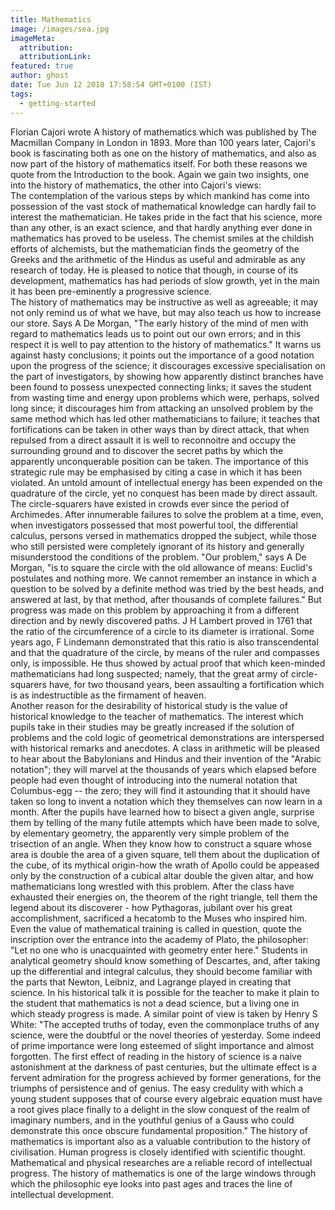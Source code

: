 ```yaml
---
title: Mathematics
image: /images/sea.jpg
imageMeta:
  attribution:
  attributionLink:
featured: true
author: ghost
date: Tue Jun 12 2018 17:58:54 GMT+0100 (IST)
tags:
  - getting-started
---
```



Florian Cajori wrote <span class="tempest">A history of mathematics</span> which was published by The Macmillan Company in London in 1893. More than 100 years later, Cajori's book is fascinating both as one on the history of mathematics, and also as now part of the history of mathematics itself. For both these reasons we quote from the Introduction to the book. Again we gain two insights, one into the history of mathematics, the other into Cajori's views:  
The contemplation of the various steps by which mankind has come into possession of the vast stock of mathematical knowledge can hardly fail to interest the mathematician. He takes pride in the fact that his science, more than any other, is an exact science, and that hardly anything ever done in mathematics has proved to be useless. The chemist smiles at the childish efforts of alchemists, but the mathematician finds the geometry of the Greeks and the arithmetic of the Hindus as useful and admirable as any research of today. He is pleased to notice that though, in course of its development, mathematics has had periods of slow growth, yet in the main it has been pre-eminently a progressive science.  
The history of mathematics may be instructive as well as agreeable; it may not only remind us of what we have, but may also teach us how to increase our store. Says A De Morgan, "The early history of the mind of men with regard to mathematics leads us to point out our own errors; and in this respect it is well to pay attention to the history of mathematics." It warns us against hasty conclusions; it points out the importance of a good notation upon the progress of the science; it discourages excessive specialisation on the part of investigators, by showing how apparently distinct branches have been found to possess unexpected connecting links; it saves the student from wasting time and energy upon problems which were, perhaps, solved long since; it discourages him from attacking an unsolved problem by the same method which has led other mathematicians to failure; it teaches that fortifications can be taken in other ways than by direct attack, that when repulsed from a direct assault it is well to reconnoitre and occupy the surrounding ground and to discover the secret paths by which the apparently unconquerable position can be taken. The importance of this strategic rule may be emphasised by citing a case in which it has been violated. An untold amount of intellectual energy has been expended on the quadrature of the circle, yet no conquest has been made by direct assault. The circle-squarers have existed in crowds ever since the period of Archimedes. After innumerable failures to solve the problem at a time, even, when investigators possessed that most powerful tool, the differential calculus, persons versed in mathematics dropped the subject, while those who still persisted were completely ignorant of its history and generally misunderstood the conditions of the problem. "Our problem," says A De Morgan, "is to square the circle with the old allowance of means: Euclid's postulates and nothing more. We cannot remember an instance in which a question to be solved by a definite method was tried by the best heads, and answered at last, by that method, after thousands of complete failures." But progress was made on this problem by approaching it from a different direction and by newly discovered paths. J H Lambert proved in 1761 that the ratio of the circumference of a circle to its diameter is irrational. Some years ago, F Lindemann demonstrated that this ratio is also transcendental and that the quadrature of the circle, by means of the ruler and compasses only, is impossible. He thus showed by actual proof that which keen-minded mathematicians had long suspected; namely, that the great army of circle-squarers have, for two thousand years, been assaulting a fortification which is as indestructible as the firmament of heaven.  
Another reason for the desirability of historical study is the value of historical knowledge to the teacher of mathematics. The interest which pupils take in their studies may be greatly increased if the solution of problems and the cold logic of geometrical demonstrations are interspersed with historical remarks and anecdotes. A class in arithmetic will be pleased to hear about the Babylonians and Hindus and their invention of the "Arabic notation"; they will marvel at the thousands of years which elapsed before people had even thought of introducing into the numeral notation that Columbus-egg -- the zero; they will find it astounding that it should have taken so long to invent a notation which they themselves can now learn in a month. After the pupils have learned how to bisect a given angle, surprise them by telling of the many futile attempts which have been made to solve, by elementary geometry, the apparently very simple problem of the trisection of an angle. When they know how to construct a square whose area is double the area of a given square, tell them about the duplication of the cube, of its mythical origin-how the wrath of Apollo could be appeased only by the construction of a cubical altar double the given altar, and how mathematicians long wrestled with this problem. After the class have exhausted their energies on, the theorem of the right triangle, tell them the legend about its discoverer - how Pythagoras, jubilant over his great accomplishment, sacrificed a hecatomb to the Muses who inspired him. Even the value of mathematical training is called in question, quote the inscription over the entrance into the academy of Plato, the philosopher: "Let no one who is unacquainted with geometry enter here." Students in analytical geometry should know something of Descartes, and, after taking up the differential and integral calculus, they should become familiar with the parts that Newton, Leibniz, and Lagrange played in creating that science. In his historical talk it is possible for the teacher to make it plain to the student that mathematics is not a dead science, but a living one in which steady progress is made. A similar point of view is taken by Henry S White: "The accepted truths of today, even the commonplace truths of any science, were the doubtful or the novel theories of yesterday. Some indeed of prime importance were long esteemed of slight importance and almost forgotten. The first effect of reading in the history of science is a naive astonishment at the darkness of past centuries, but the ultimate effect is a fervent admiration for the progress achieved by former generations, for the triumphs of persistence and of genius. The easy credulity with which a young student supposes that of course every algebraic equation must have a root gives place finally to a delight in the slow conquest of the realm of imaginary numbers, and in the youthful genius of a Gauss who could demonstrate this once obscure fundamental proposition." The history of mathematics is important also as a valuable contribution to the history of civilisation. Human progress is closely identified with scientific thought. Mathematical and physical researches are a reliable record of intellectual progress. The history of mathematics is one of the large windows through which the philosophic eye looks into past ages and traces the line of intellectual development.
